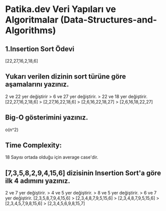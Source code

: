 # Patika.dev Veri Yapıları ve Algoritmalar (Data-Structures-and-Algorithms)

## 1.Insertion Sort Ödevi
[22,27,16,2,18,6]

## Yukarı verilen dizinin sort türüne göre aşamalarını yazınız.

2 ve 22 yer değiştirir > 6 ve 27 yer değiştirir. > 22 ve 18 yer değiştirir.
[22,27,16,2,18,6] > [2,27,16,22,18,6] > [2,6,16,22,18,27] > [2,6,16,18,22,27]

## Big-O gösterimini yazınız.
o(n^2)

## Time Complexity:
18 Sayısı ortada olduğu için average case'dir.

## [7,3,5,8,2,9,4,15,6] dizisinin Insertion Sort'a göre ilk 4 adımını yazınız.

2 ve 7 yer değiştirir. > 4 ve 5 yer değiştirir. > 8 ve 5 yer değiştirir. > 6 ve 7 yer değiştirir.
[2,3,5,8,7,9,4,15,6] > [2,3,4,8,7,9,5,15,6] > [2,3,4,8,7,9,5,15,6] > [2,3,4,5,7,9,8,15,6] > [2,3,4,5,6,9,8,15,7]
